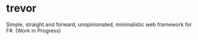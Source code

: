 trevor
======

Simple, straight and forward, unopinionated, minimalistic web framework for F#. (Work in Progress)
